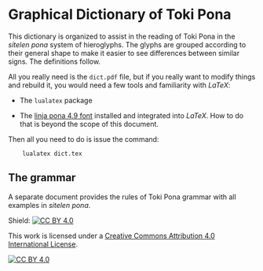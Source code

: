 # Graphical Dictionary of Toki Pona

This dictionary is organized to assist in the reading of Toki Pona
in the *sitelen pona* system of hieroglyphs.  The glyphs are grouped
according to their general shape to make it easier to see differences
 between similar signs.  The definitions follow.

All you really need is the `dict.pdf` file, but if you really want to
modify things and rebuild it, you would need a few tools and 
familiarity with *LaTeX*:

  * The `lualatex` package

  * The [linja pona 4.9 font](http://musilili.net/linja-pona/) installed and integrated into *LaTeX*.  How to do that is beyond the scope of this document.

Then all you need to do is issue the command:
```
    lualatex dict.tex
```

## The grammar

A separate document provides the rules of Toki Pona grammar with all
examples in *sitelen pona*.

Shield: [![CC BY 4.0][cc-by-shield]][cc-by]

This work is licensed under a
[Creative Commons Attribution 4.0 International License][cc-by].

[![CC BY 4.0][cc-by-image]][cc-by]

[cc-by]: http://creativecommons.org/licenses/by/4.0/
[cc-by-image]: https://i.creativecommons.org/l/by/4.0/88x31.png
[cc-by-shield]: https://img.shields.io/badge/License-CC%20BY%204.0-lightgrey.svg
